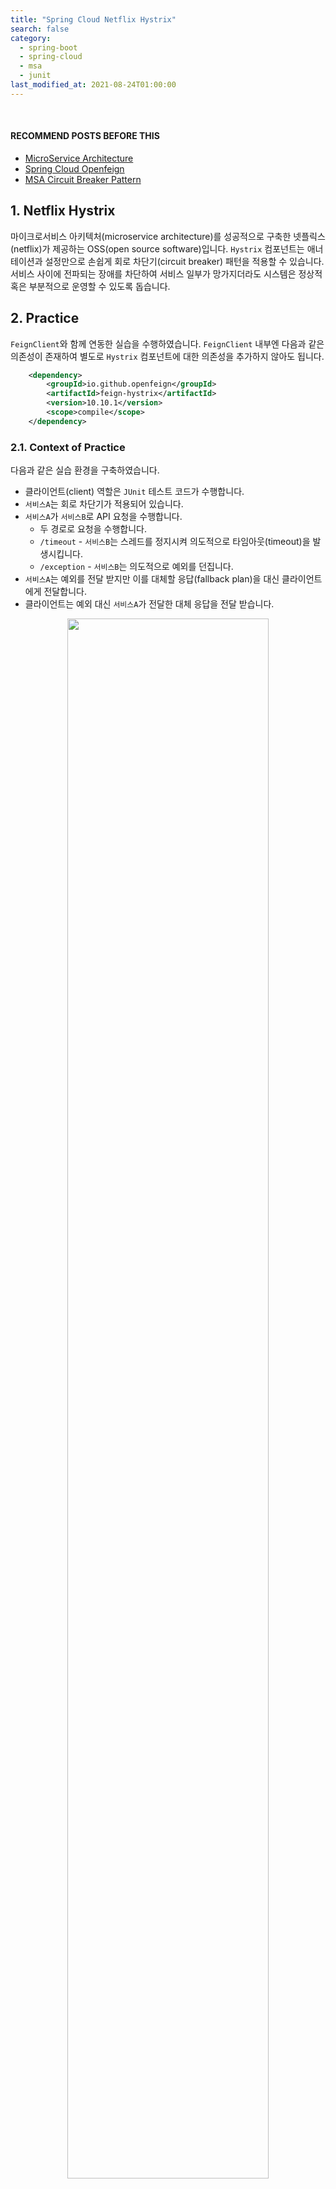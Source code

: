 ```yaml
---
title: "Spring Cloud Netflix Hystrix"
search: false
category:
  - spring-boot
  - spring-cloud
  - msa
  - junit
last_modified_at: 2021-08-24T01:00:00
---
```


<br/>

#### RECOMMEND POSTS BEFORE THIS

* [MicroService Architecture][microservice-architecture-link]
* [Spring Cloud Openfeign][spring-cloud-openfeign-link]
* [MSA Circuit Breaker Pattern][circuitbreaker-link]

## 1. Netflix Hystrix

마이크로서비스 아키텍처(microservice architecture)를 성공적으로 구축한 넷플릭스(netflix)가 제공하는 OSS(open source software)입니다. 
`Hystrix` 컴포넌트는 애너테이션과 설정만으로 손쉽게 회로 차단기(circuit breaker) 패턴을 적용할 수 있습니다. 
서비스 사이에 전파되는 장애를 차단하여 서비스 일부가 망가지더라도 시스템은 정상적 혹은 부분적으로 운영할 수 있도록 돕습니다. 

## 2. Practice

`FeignClient`와 함께 연동한 실습을 수행하였습니다. 
`FeignClient` 내부엔 다음과 같은 의존성이 존재하여 별도로 `Hystrix` 컴포넌트에 대한 의존성을 추가하지 않아도 됩니다.

```xml
    <dependency>
        <groupId>io.github.openfeign</groupId>
        <artifactId>feign-hystrix</artifactId>
        <version>10.10.1</version>
        <scope>compile</scope>
    </dependency>
```

### 2.1. Context of Practice

다음과 같은 실습 환경을 구축하였습니다.

* 클라이언트(client) 역할은 `JUnit` 테스트 코드가 수행합니다.
* `서비스A`는 회로 차단기가 적용되어 있습니다.
* `서비스A`가 `서비스B`로 API 요청을 수행합니다.
    * 두 경로로 요청을 수행합니다.
    * `/timeout` - `서비스B`는 스레드를 정지시켜 의도적으로 타임아웃(timeout)을 발생시킵니다.
    * `/exception` - `서비스B`는 의도적으로 예외를 던집니다.
* `서비스A`는 예외를 전달 받지만 이를 대체할 응답(fallback plan)을 대신 클라이언트에게 전달합니다.
* 클라이언트는 예외 대신 `서비스A`가 전달한 대체 응답을 전달 받습니다.

<p align="center">
    <img src="/images/spring-cloud-netflix-hystrix-1.JPG" width="80%" class="image__border">
</p>

### 2.2. Implemantation of Service A

#### 2.2.1. application.yml

* `feign.hystrix.enabled=true` 설정을 추가합니다.
* 타임아웃이 발생하기 쉽게 기다리는 시간을 5초로 설정합니다.

```yml
feign:
  hystrix:
    enabled: true
  client:
    config:
      default:
        connect-timeout: 5000
        read-timeout: 5000
```

#### 2.2.2. BlogController Class

* 요청을 그대로 `서비스B`에게 전달합니다.

```java
package cloud.in.action.controller;

import cloud.in.action.proxy.BlogClient;
import org.springframework.web.bind.annotation.GetMapping;
import org.springframework.web.bind.annotation.RestController;

@RestController
public class BlogController {

    private final BlogClient blogClient;

    public BlogController(BlogClient blogClient) {
        this.blogClient = blogClient;
    }

    @GetMapping(value = "/timeout")
    public String requestWithTimeoutException() {
        return blogClient.requestWithTimeoutException();
    }

    @GetMapping(value = "/exception")
    public String requestWithIntentionalException() {
        return blogClient.requestWithIntentionalException();
    }
}
```

#### 2.2.3. BlogClient Interface and Fallback

`feign.hystrix.*` 패키지에 속한 `FallbackFactory` 클래스를 사용해야 합니다. 
자세한 내용은 [Incompatible FallbackFactory Instance Exception][incompatible-fallback-factory-instance-link] 포스트를 참조하시길 바랍니다. 

* `BlogClient`는 `서비스B`에게 API 요청을 수행합니다.
* `서비스B`에 문제가 발생하여 회로 차단기가 회로를 열면 대체 응답이 반환됩니다.
* 대체 응답에 대한 책임은 `BlogClientFallbackFactory`를 통해 생성된 객체에게 위임합니다.
* `BlogClientFallbackFactory`는 `BlogClient`에 문제가 생겼을 때를 대비한 `BlogClientFallbackPlan` 객체를 생성합니다.
    * `BlogClientFallbackPlan` 클래스는 `BlogClient` 인터페이스를 구현하여 에러 발생 시 각 메소드 별 적절한 응답을 반환합니다.

```java
package cloud.in.action.proxy;

import feign.hystrix.FallbackFactory;
import lombok.extern.log4j.Log4j2;
import org.springframework.cloud.openfeign.FeignClient;
import org.springframework.stereotype.Component;
import org.springframework.web.bind.annotation.GetMapping;

@FeignClient(
        name = "blog-client",
        url = "http://b-service:8080",
        fallbackFactory = BlogClientFallbackFactory.class
)
public interface BlogClient {

    @GetMapping(path = "/timeout")
    String requestWithTimeoutException();

    @GetMapping(path = "/exception")
    String requestWithIntentionalException();
}

@Log4j2
@Component
class BlogClientFallbackFactory implements FallbackFactory<BlogClient> {

    @Override
    public BlogClient create(Throwable cause) {
        log.error(cause.getMessage(), cause);
        return new BlogClientFallbackPlan();
    }

    class BlogClientFallbackPlan implements BlogClient {

        @Override
        public String requestWithTimeoutException() {
            return "timeout fallback";
        }

        @Override
        public String requestWithIntentionalException() {
            return "implicit exception fallback";
        }
    }
}
```

### 2.3. Implemantation of Service B

#### 2.3.1. BlogController Class

* 고의적으로 예외를 발생시키는 컨트롤러입니다.
    * `/timeout` 경로는 10초 간 스레드를 정지하여 타임아웃 예외를 발생시킵니다.
    * `/exception` 경로는 일부러 런타임 예외를 발생시킵니다.

```java
package cloud.in.action.controller;

import lombok.extern.log4j.Log4j2;
import org.springframework.web.bind.annotation.GetMapping;
import org.springframework.web.bind.annotation.RestController;

@Log4j2
@RestController
public class BlogController {

    @GetMapping(value = "/timeout")
    public String requestWithTimeoutException() {
        try {
            Thread.sleep(10000);
        } catch (Exception e) {
            log.error(e.getMessage(), e);
        }
        return "no time out occur";
    }

    private boolean implementationException() {
        return true;
    }

    @GetMapping(value = "/exception")
    public String requestWithIntentionalException() {
        if (implementationException()) {
            throw new RuntimeException("exception occur");
        }
        return "no exception occur";
    }
}
```

## 3. Test

도커 컴포즈(docker compose)로 테스트 환경을 구축합니다.

### 3.1. docker-compose.yml

```yml
version: "3.9"
services:
  a-service:
    build: ./a-service
    ports:
      - "8080:8080"
  b-service:
    build: ./b-service
    ports:
      - "8081:8080"
```

### 3.2. Run Docker Compose

```
$ docker-compose up 
[+] Building 301.1s (23/23) FINISHED
 => [2021-03-13-spring-cloud-netflix-hystrix-b-service internal] load build definition from Dockerfile                                                                                          0.0s
 => => transferring dockerfile: 392B                                                                                                                                                            0.0s
 => [2021-03-13-spring-cloud-netflix-hystrix-a-service internal] load build definition from Dockerfile                                                                                          0.0s
 => => transferring dockerfile: 392B                                                                                                                                                            0.0s
 => [2021-03-13-spring-cloud-netflix-hystrix-b-service internal] load .dockerignore                                                                                                             0.0s
 => => transferring context: 2B                                                                                                                                                                 0.0s
 => [2021-03-13-spring-cloud-netflix-hystrix-a-service internal] load .dockerignore                                                                                                             0.0s
 => => transferring context: 2B                                                                                                                                                                 0.0s
 => [2021-03-13-spring-cloud-netflix-hystrix-a-service internal] load metadata for docker.io/library/openjdk:11-jdk-slim-buster                                                                 4.9s
 => [2021-03-13-spring-cloud-netflix-hystrix-a-service internal] load metadata for docker.io/library/maven:3.8.6-jdk-11                                                                         4.8s
 => [2021-03-13-spring-cloud-netflix-hystrix-a-service stage-1 1/3] FROM docker.io/library/openjdk:11-jdk-slim-buster@sha256:863ce6f3c27a0a50b458227f23beadda1e7178cda0971fa42b50b05d9a5dcf55   0.0s
 => [2021-03-13-spring-cloud-netflix-hystrix-a-service maven_build 1/6] FROM docker.io/library/maven:3.8.6-jdk-11@sha256:805f366910aea2a91ed263654d23df58bd239f218b2f9562ff51305be81fa215       0.0s
 => [2021-03-13-spring-cloud-netflix-hystrix-b-service internal] load build context                                                                                                             0.1s
 => => transferring context: 4.10kB                                                                                                                                                             0.0s
 => [2021-03-13-spring-cloud-netflix-hystrix-a-service internal] load build context                                                                                                             0.0s
 => => transferring context: 6.62kB                                                                                                                                                             0.0s
 => CACHED [2021-03-13-spring-cloud-netflix-hystrix-b-service maven_build 2/6] WORKDIR /build                                                                                                   0.0s
 => [2021-03-13-spring-cloud-netflix-hystrix-a-service maven_build 3/6] COPY pom.xml .                                                                                                          0.1s
 => [2021-03-13-spring-cloud-netflix-hystrix-b-service maven_build 3/6] COPY pom.xml .                                                                                                          0.1s
 => [2021-03-13-spring-cloud-netflix-hystrix-b-service maven_build 4/6] RUN mvn dependency:go-offline                                                                                         263.9s
 => [2021-03-13-spring-cloud-netflix-hystrix-a-service maven_build 4/6] RUN mvn dependency:go-offline                                                                                         284.9s
 => [2021-03-13-spring-cloud-netflix-hystrix-b-service maven_build 5/6] COPY src ./src                                                                                                          0.1s
 => [2021-03-13-spring-cloud-netflix-hystrix-b-service maven_build 6/6] RUN mvn package -Dmaven.test.skip=true                                                                                  3.4s
 => CACHED [2021-03-13-spring-cloud-netflix-hystrix-b-service stage-1 2/3] WORKDIR /app                                                                                                         0.0s
 => [2021-03-13-spring-cloud-netflix-hystrix-b-service stage-1 3/3] COPY --from=MAVEN_BUILD /build/target/*.jar ./app.jar                                                                       0.1s 
 => [2021-03-13-spring-cloud-netflix-hystrix-a-service] exporting to image                                                                                                                      0.4s 
 => => exporting layers                                                                                                                                                                         0.2s 
 => => writing image sha256:542d91290686251ebcfd804bdb4b544399941fa94fdcac65d79cffec43aef94f                                                                                                    0.0s 
 => => naming to docker.io/library/2021-03-13-spring-cloud-netflix-hystrix-b-service                                                                                                            0.0s 
 => => writing image sha256:84a68c227190b100af3037c0519cd5eb39cc9b705c3ca8d8f070cdf91555ffe9                                                                                                    0.0s 
 => => naming to docker.io/library/2021-03-13-spring-cloud-netflix-hystrix-a-service                                                                                                            0.0s 
 => [2021-03-13-spring-cloud-netflix-hystrix-a-service maven_build 5/6] COPY src ./src                                                                                                          0.1s 
 => [2021-03-13-spring-cloud-netflix-hystrix-a-service maven_build 6/6] RUN mvn package -Dmaven.test.skip=true                                                                                 10.3s 
 => [2021-03-13-spring-cloud-netflix-hystrix-a-service stage-1 3/3] COPY --from=MAVEN_BUILD /build/target/*.jar ./app.jar                                                                       0.1s 
[+] Running 3/3
 - Network 2021-03-13-spring-cloud-netflix-hystrix_default        Created                                                                                                                       0.0s 
 - Container 2021-03-13-spring-cloud-netflix-hystrix-a-service-1  Created                                                                                                                       0.1s
 - Container 2021-03-13-spring-cloud-netflix-hystrix-b-service-1  Created                                                                                                                       0.1s 
```

### 3.3. Run Test Code

테스트 코드는 `서비스A` 모듈에 존재합니다. 

* 테스트에서 타임아웃이 발생하지 않도록 `connectTimeout`, `readTimeout`을 100초씩 설정합니다.
* 테스트를 위한 `FeignClient` 사용 시 회로 차단기가 동작하지 않도록 설정합니다.

```java
package cloud.in.action;

import lombok.extern.log4j.Log4j2;
import org.junit.jupiter.api.Test;
import org.springframework.beans.factory.annotation.Autowired;
import org.springframework.boot.test.context.SpringBootTest;
import org.springframework.cloud.openfeign.FeignClient;
import org.springframework.web.bind.annotation.GetMapping;

@FeignClient(name = "test-client", url = "http://localhost:8080")
interface TestClient {

    @GetMapping(path = "/timeout")
    String requestWithTimeoutException();

    @GetMapping(path = "/exception")
    String requestWithIntentionalException();
}

@Log4j2
@SpringBootTest(value = {
        "feign.hystrix.enabled=false",
        "feign.client.config.default.connect-timeout=100000",
        "feign.client.config.default.read-timeout=100000"
})
class AServiceApplicationTests {

    @Autowired
    private TestClient testClient;

    @Test
    void request_api_expect_without_exception() {
        log.info(testClient.requestWithTimeoutException());
        log.info(testClient.requestWithIntentionalException());
    }
}
```

##### Result of Test

* `서비스A`로 요청한 두 경로 모두 `BlogClientFallbackPlan` 객체에 의해 대체된 응답을 전달 받습니다.

```
2023-02-16 00:39:10.921  INFO 22208 --- [           main] c.in.action.AServiceApplicationTests     : timeout fallback
2023-02-16 00:39:11.000  INFO 22208 --- [           main] c.in.action.AServiceApplicationTests     : implicit exception fallback
```

##### Error Log in Service A and Service B

* `서비스A`는 `netflix-hystrix-a-service` 입니다.
* `서비스B`는 `netflix-hystrix-b-service` 입니다.
* `서비스A`는 `서비스B`의 요청을 기다리다 타임아웃이 발생합니다.
    * 해당 예외는 `HystrixTimeoutException`으로 전달됩니다.
* `서비스B`는 의도적인 예외를 반환합니다.
    * 로그 내용 - java.lang.RuntimeException: exception occur  
* `서비스A`는 `서비스B`의 예외를 전달 받고 관련 로그를 출력합니다.
    * 로그 내용 - feign.FeignException$InternalServerError: [500] during [GET] to [http://b-service:8080/exception]
    * 해당 예외 처리 스택을 보면 `Hystrix` 컴포넌트가 상위 메소드에 있음을 알 수 있습니다.

```
2021-03-13-spring-cloud-netflix-hystrix-a-service-1  | 2023-02-15 15:39:10.891 ERROR 1 --- [ HystrixTimer-1] c.i.a.proxy.BlogClientFallbackFactory    : null
2021-03-13-spring-cloud-netflix-hystrix-a-service-1  |
2021-03-13-spring-cloud-netflix-hystrix-a-service-1  | com.netflix.hystrix.exception.HystrixTimeoutException: null
2021-03-13-spring-cloud-netflix-hystrix-a-service-1  |  at com.netflix.hystrix.AbstractCommand$HystrixObservableTimeoutOperator$1.run(AbstractCommand.java:1142) ~[hystrix-core-1.5.18.jar!/:1.5.18]
2021-03-13-spring-cloud-netflix-hystrix-a-service-1  |  at com.netflix.hystrix.strategy.concurrency.HystrixContextRunnable$1.call(HystrixContextRunnable.java:41) ~[hystrix-core-1.5.18.jar!/:1.5.18]
2021-03-13-spring-cloud-netflix-hystrix-a-service-1  |  at com.netflix.hystrix.strategy.concurrency.HystrixContextRunnable$1.call(HystrixContextRunnable.java:37) ~[hystrix-core-1.5.18.jar!/:1.5.18]
2021-03-13-spring-cloud-netflix-hystrix-a-service-1  |  at com.netflix.hystrix.strategy.concurrency.HystrixContextRunnable.run(HystrixContextRunnable.java:57) ~[hystrix-core-1.5.18.jar!/:1.5.18]
2021-03-13-spring-cloud-netflix-hystrix-a-service-1  |  at com.netflix.hystrix.AbstractCommand$HystrixObservableTimeoutOperator$2.tick(AbstractCommand.java:1159) ~[hystrix-core-1.5.18.jar!/:1.5.18]
2021-03-13-spring-cloud-netflix-hystrix-a-service-1  |  at com.netflix.hystrix.util.HystrixTimer$1.run(HystrixTimer.java:99) ~[hystrix-core-1.5.18.jar!/:1.5.18]
2021-03-13-spring-cloud-netflix-hystrix-a-service-1  |  at java.base/java.util.concurrent.Executors$RunnableAdapter.call(Executors.java:515) ~[na:na]
...
2021-03-13-spring-cloud-netflix-hystrix-b-service-1  | 2023-02-15 15:39:10.940 ERROR 1 --- [nio-8080-exec-2] o.a.c.c.C.[.[.[/].[dispatcherServlet]    : Servlet.service() for servlet [dispatcherServlet] in context with path [] threw exception [Request processing failed; nested exception is java.lang.RuntimeException: exception occur] with root cause
2021-03-13-spring-cloud-netflix-hystrix-b-service-1  |
2021-03-13-spring-cloud-netflix-hystrix-b-service-1  | java.lang.RuntimeException: exception occur
2021-03-13-spring-cloud-netflix-hystrix-b-service-1  |  at cloud.in.action.controller.BlogController.requestWithIntentionalException(BlogController.java:28) ~[classes!/:0.0.1-SNAPSHOT]
2021-03-13-spring-cloud-netflix-hystrix-b-service-1  |  at java.base/jdk.internal.reflect.NativeMethodAccessorImpl.invoke0(Native Method) ~[na:na]
2021-03-13-spring-cloud-netflix-hystrix-b-service-1  |  at java.base/jdk.internal.reflect.NativeMethodAccessorImpl.invoke(NativeMethodAccessorImpl.java:62) ~[na:na]
2021-03-13-spring-cloud-netflix-hystrix-b-service-1  |  at java.base/jdk.internal.reflect.DelegatingMethodAccessorImpl.invoke(DelegatingMethodAccessorImpl.java:43) ~[na:na]
2021-03-13-spring-cloud-netflix-hystrix-b-service-1  |  at java.base/java.lang.reflect.Method.invoke(Method.java:566) ~[na:na]
2021-03-13-spring-cloud-netflix-hystrix-b-service-1  |  at org.springframework.web.method.support.InvocableHandlerMethod.doInvoke(InvocableHandlerMethod.java:190) ~[spring-web-5.2.6.RELEASE.jar!/:5.2.6.RELEASE]
2021-03-13-spring-cloud-netflix-hystrix-b-service-1  |  at org.springframework.web.method.support.InvocableHandlerMethod.invokeForRequest(InvocableHandlerMethod.java:138) ~[spring-web-5.2.6.RELEASE.jar!/:5.2.6.RELEASE]
2021-03-13-spring-cloud-netflix-hystrix-b-service-1  |  at org.springframework.web.servlet.mvc.method.annotation.ServletInvocableHandlerMethod.invokeAndHandle(ServletInvocableHandlerMethod.java:105) ~[spring-webmvc-5.2.6.RELEASE.jar!/:5.2.6.RELEASE]
2021-03-13-spring-cloud-netflix-hystrix-b-service-1  |  at org.springframework.web.servlet.mvc.method.annotation.RequestMappingHandlerAdapter.invokeHandlerMethod(RequestMappingHandlerAdapter.java:879) ~[spring-webmvc-5.2.6.RELEASE.jar!/:5.2.6.RELEASE]
2021-03-13-spring-cloud-netflix-hystrix-b-service-1  |  at org.springframework.web.servlet.mvc.method.annotation.RequestMappingHandlerAdapter.handleInternal(RequestMappingHandlerAdapter.java:793) ~[spring-webmvc-5.2.6.RELEASE.jar!/:5.2.6.RELEASE]
...
2021-03-13-spring-cloud-netflix-hystrix-a-service-1  | 2023-02-15 15:39:10.995 ERROR 1 --- [x-blog-client-2] c.i.a.proxy.BlogClientFallbackFactory    : [500] during [GET] to [http://b-service:8080/exception] [BlogClient#requestWithIntentionalException()]: [{"timestamp":"2023-02-15T15:39:10.948+0000","status":500,"error":"Internal Server Error","message":"exception occur","path":"/exception"}]
2021-03-13-spring-cloud-netflix-hystrix-a-service-1  |
2021-03-13-spring-cloud-netflix-hystrix-a-service-1  | feign.FeignException$InternalServerError: [500] during [GET] to [http://b-service:8080/exception] [BlogClient#requestWithIntentionalException()]: [{"timestamp":"2023-02-15T15:39:10.948+0000","status":500,"error":"Internal Server Error","message":"exception occur","path":"/exception"}]
2021-03-13-spring-cloud-netflix-hystrix-a-service-1  |  at feign.FeignException.serverErrorStatus(FeignException.java:231) ~[feign-core-10.10.1.jar!/:na]
2021-03-13-spring-cloud-netflix-hystrix-a-service-1  |  at feign.FeignException.errorStatus(FeignException.java:180) ~[feign-core-10.10.1.jar!/:na]
2021-03-13-spring-cloud-netflix-hystrix-a-service-1  |  at feign.FeignException.errorStatus(FeignException.java:169) ~[feign-core-10.10.1.jar!/:na]
2021-03-13-spring-cloud-netflix-hystrix-a-service-1  |  at feign.codec.ErrorDecoder$Default.decode(ErrorDecoder.java:92) ~[feign-core-10.10.1.jar!/:na]
2021-03-13-spring-cloud-netflix-hystrix-a-service-1  |  at feign.AsyncResponseHandler.handleResponse(AsyncResponseHandler.java:96) ~[feign-core-10.10.1.jar!/:na]
2021-03-13-spring-cloud-netflix-hystrix-a-service-1  |  at feign.SynchronousMethodHandler.executeAndDecode(SynchronousMethodHandler.java:138) ~[feign-core-10.10.1.jar!/:na]
2021-03-13-spring-cloud-netflix-hystrix-a-service-1  |  at feign.SynchronousMethodHandler.invoke(SynchronousMethodHandler.java:89) ~[feign-core-10.10.1.jar!/:na]
2021-03-13-spring-cloud-netflix-hystrix-a-service-1  |  at feign.hystrix.HystrixInvocationHandler$1.run(HystrixInvocationHandler.java:109) ~[feign-hystrix-10.10.1.jar!/:na]
2021-03-13-spring-cloud-netflix-hystrix-a-service-1  |  at com.netflix.hystrix.HystrixCommand$2.call(HystrixCommand.java:302) ~[hystrix-core-1.5.18.jar!/:1.5.18]
2021-03-13-spring-cloud-netflix-hystrix-a-service-1  |  at com.netflix.hystrix.HystrixCommand$2.call(HystrixCommand.java:298) ~[hystrix-core-1.5.18.jar!/:1.5.18]
2021-03-13-spring-cloud-netflix-hystrix-a-service-1  |  at rx.internal.operators.OnSubscribeDefer.call(OnSubscribeDefer.java:46) ~[rxjava-1.3.8.jar!/:1.3.8]
```

#### TEST CODE REPOSITORY

* <https://github.com/Junhyunny/blog-in-action/tree/master/2021-03-13-spring-cloud-netflix-hystrix>

#### RECOMMEND NEXT POSTS

* [Incompatible FallbackFactory Instance Exception][incompatible-fallback-factory-instance-link]

#### REFERENCE

* <https://supawer0728.github.io/2018/03/11/Spring-Cloud-Feign/>
* <https://twowinsh87.github.io/etc/2019/01/19/etc-springboot-circuitbreaker/>
* <https://junhyunny.github.io/spring-boot/spring-cloud/msa/design-pattern/msa-circuit-breaker-pattern/>

[microservice-architecture-link]: https://junhyunny.github.io/information/msa/microservice-architecture/
[spring-cloud-openfeign-link]: https://junhyunny.github.io/spring-boot/spring-cloud/spring-cloud-openfeign/
[circuitbreaker-link]: https://junhyunny.github.io/spring-boot/spring-cloud/msa/design-pattern/msa-circuit-breaker-pattern/
[incompatible-fallback-factory-instance-link]: https://junhyunny.github.io/spring-boot/spring-cloud/exception/incompatible-fallback-factory-instance/